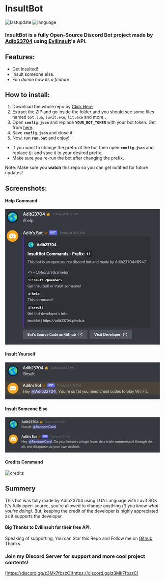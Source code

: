# InsultBot
![lastupdate](https://img.shields.io/github/last-commit/Adib23704/InsultBot?label=Last%20Update&style=flat-square) ![language](https://img.shields.io/github/languages/top/Adib23704/InsultBot?color=44cc11&style=flat-square)

### **InsultBot** is a fully **Open-Source** Discord Bot project made by [**Adib23704**](https://adib23704.github.io) using [**EvilInsult**](https://evilinsult.com)'s API.

## Features:
 - Get Insulted!
 - Insult someone else.
 - Fun *dunno how its a feature*.
 
## How to install:
1. Download the whole repo by [Click Here](https://github.com/Adib23704/InsultBot/archive/refs/heads/main.zip)
2. Extract the ZIP and go inside the folder and you should see some files named `bot.lua`, `luvit.exe`, `lit.exe` and more..
3. Open **`config.json`** and replace **`YOUR_BOT_TOKEN`** with your bot token. Get from [here](https://discord.com/developers/applications).
4. Save **`config.json`** and close it.
5. Now, run **`run.bat`** and enjoy!.

 - If you want to change the prefix of the bot then open **`config.json`** and replace **`i!`** and save it to your desired prefix.
 - Make sure you re-run the bot after changing the prefix.

Note: Make sure you **watch** this repo so you can get notified for future updates!

## Screenshots:
#### Help Command
![help](https://raw.githubusercontent.com/Adib23704/InsultBot/main/screenshots/help.png)

#### Insult Yourself
![insultMe](https://raw.githubusercontent.com/Adib23704/InsultBot/main/screenshots/insult.png)

#### Insult Someone Else
![insultSomeone](https://raw.githubusercontent.com/Adib23704/InsultBot/main/screenshots/insult2.png)

#### Credits Command
![credits](https://raw.githubusercontent.com/Adib23704/CoronaBot/main/screenshots/credits.png)

## Summery
This bot was fully made by Adib23704 using LUA Language with Luvit SDK. It's fully open-source, you're allowed to change anything *(If you know what you're doing)*. But, keeping the credit of the developer is highly appreciated as it supports the developer.

#### Big Thanks to EvilInsult for their free API.

Speaking of supporting, You can Star this Repo and Follow me on [Github](https://github.com/Adib23704). Thanks.

### Join my Discord Server for support and more cool project contents!
[https://discord.gg/z3Mk7fbszC](https://discord.gg/z3Mk7fbszC)